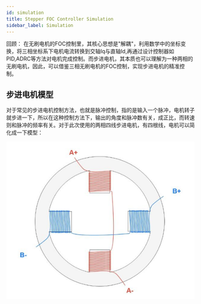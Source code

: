 ```yaml
---
id: simulation
title: Stepper FOC Controller Simulation
sidebar_label: Simulation
---
```


回顾：
在无刷电机的FOC控制里，其核心思想是"解耦"，利用数学中的坐标变换，将三相坐标系下电机电流转换到交轴Iq与直轴Id,再通过设计控制器如PID,ADRC等方法对电机完成控制。而步进电机，其本质也可以理解为一种两相的无刷电机，因此，可以借鉴三相无刷电机的FOC控制，实现步进电机的精准控制。
## 步进电机模型

对于常见的步进电机控制方法，也就是脉冲控制，指的是输入一个脉冲，电机转子就步进一下，所以在这种控制方法下，输出的角度和脉冲数有关，成正比，而转速则和脉冲的频率有关。对于此次使用的两相四线步进电机，有四根线，电机可以简化成一下模型：

<div style={{ textAlign: 'center' }}>
  <img src="img/1.png" alt="步进电机模型" />
</div>